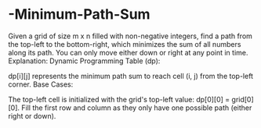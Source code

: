 # -Minimum-Path-Sum
Given a grid of size m x n filled with non-negative integers, find a path from the top-left to the bottom-right, which minimizes the sum of all numbers along its path.  You can only move either down or right at any point in time.
Explanation:
Dynamic Programming Table (dp):

dp[i][j] represents the minimum path sum to reach cell (i, j) from the top-left corner.
Base Cases:

The top-left cell is initialized with the grid's top-left value: dp[0][0] = grid[0][0].
Fill the first row and column as they only have one possible path (either right or down).
